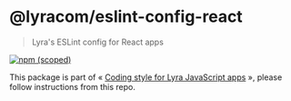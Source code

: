 # @lyracom/eslint-config-react

> Lyra's ESLint config for React apps

[![npm (scoped)](https://img.shields.io/npm/v/@lyracom/eslint-config-react)](https://www.npmjs.com/package/@lyracom/eslint-config-react)

This package is part of « [Coding style for Lyra JavaScript apps](https://github.com/lyra/coding-style) », please follow instructions from this repo.
